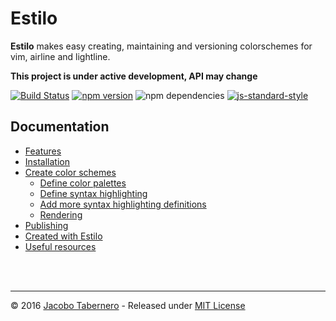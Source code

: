 Estilo
======

**Estilo** makes easy creating, maintaining and versioning colorschemes for vim, airline and lightline.

**This project is under active development, API may change**

[![Build Status](https://travis-ci.org/jacoborus/estilo.svg?branch=master)](https://travis-ci.org/jacoborus/estilo) [![npm version](https://badge.fury.io/js/estilo.svg)](https://www.npmjs.com/package/estilo) ![npm dependencies](https://david-dm.org/jacoborus/estilo.svg) [![js-standard-style](https://img.shields.io/badge/code%20style-standard-brightgreen.svg)](http://standardjs.com/)

## Documentation

- [Features](http://estilo.jacoborus.codes)
- [Installation](http://estilo.jacoborus.codes)
- [Create color schemes](http://estilo.jacoborus.codes)
  - [Define color palettes](http://estilo.jacoborus.codes)
  - [Define syntax highlighting](http://estilo.jacoborus.codes)
  - [Add more syntax highlighting definitions](http://estilo.jacoborus.codes)
  - [Rendering](http://estilo.jacoborus.codes)
- [Publishing](http://estilo.jacoborus.codes)
- [Created with Estilo](http://estilo.jacoborus.codes)
- [Useful resources](http://estilo.jacoborus.codes)


<br><br>

---

© 2016 [Jacobo Tabernero](http://jacoborus.codes) - Released under [MIT License](https://raw.github.com/jacoborus/estilo/master/LICENSE)
